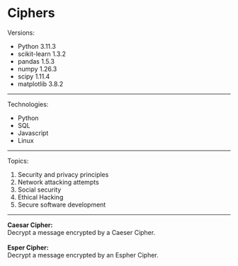 # Ciphers

Versions:
- Python 3.11.3
- scikit-learn 1.3.2
- pandas 1.5.3
- numpy 1.26.3
- scipy 1.11.4
- matplotlib 3.8.2

<hr>

Technologies:
<ul>
  <li>Python</li>
  <li>SQL</li>
  <li>Javascript</li>
  <li>Linux</li>
</ul>


<hr>

Topics:
<ol><li>Security and privacy principles</li>
<li>Network attacking attempts</li>
<li>Social security</li>
<li>Ethical Hacking</li>
<li>Secure software development</li></ol>

<hr>
<b>Caesar Cipher:</b>
<br>
Decrypt a message encrypted by a Caeser Cipher.
<br>
<br>
<b>Esper Cipher:</b>
<br>
Decrypt a message encrypted by an Espher Cipher.
<br>
<br>
